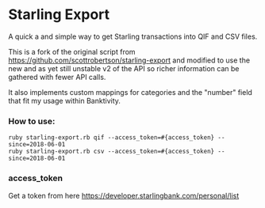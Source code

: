 # Starling Export

A quick a and simple way to get Starling transactions into QIF and CSV files.

This is a fork of the original script from <https://github.com/scottrobertson/starling-export> and modified to use the new and as yet still unstable v2 of the API so richer information can be gathered with fewer API calls.

It also implements custom mappings for categories and the "number" field that fit my usage within Banktivity.

### How to use:

```
ruby starling-export.rb qif --access_token=#{access_token} --since=2018-06-01
ruby starling-export.rb csv --access_token=#{access_token} --since=2018-06-01
```

### access_token

Get a token from here https://developer.starlingbank.com/personal/list
